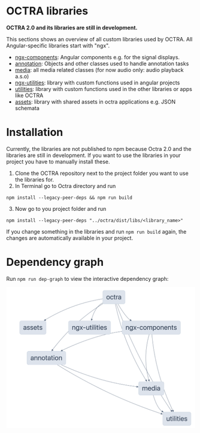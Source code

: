 # OCTRA libraries

**OCTRA 2.0 and its libraries are still in development.**

This sections shows an overview of all custom libraries used by OCTRA. All Angular-specific libraries start with "ngx".

- [ngx-components](https://github.com/IPS-LMU/octra/tree/main/libs/ngx-components): Angular components e.g. for the
  signal displays.
- [annotation](https://github.com/IPS-LMU/octra/tree/main/libs/annotation): Objects and other classes used to handle
  annotation tasks
- [media](https://github.com/IPS-LMU/octra/tree/main/libs/media): all media related classes (for now audio only: audio
  playback a.s.o)
- [ngx-utilities](https://github.com/IPS-LMU/octra/tree/main/libs/ngx-utilities): library with custom functions used in
  angular projects
- [utilities](https://github.com/IPS-LMU/octra/tree/main/libs/utilities): library with custom functions used in the
  other libraries or apps like OCTRA
- [assets](https://github.com/IPS-LMU/octra/tree/main/libs/assets): library with shared assets in octra applications
  e.g. JSON schemata

# Installation

Currently, the libraries are not published to npm because Octra 2.0 and the libraries are still in development. If you
want to use the libraries in your project you have to manually install these.

1. Clone the OCTRA repository next to the project folder you want to use the libraries for.
2. In Terminal go to Octra directory and run

  ````shell
  npm install --legacy-peer-deps && npm run build
  ````

3. Now go to you project folder and run

  ````shell
  npm install --legacy-peer-deps "../octra/dist/libs/<library_name>"
  ````

If you change something in the libraries and run `npm run build` again, the changes are automatically available in your project.

# Dependency graph

Run `npm run dep-graph` to view the interactive dependency graph:

![octra_dependency_graph.png](../images/octra_dependency_graph.png)
